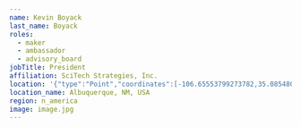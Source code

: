 ```yaml
---
name: Kevin Boyack
last_name: Boyack
roles:
  - maker
  - ambassador
  - advisory_board
jobTitle: President
affiliation: SciTech Strategies, Inc.
location: '{"type":"Point","coordinates":[-106.65553799273782,35.085480157937745]}'
location_name: Albuquerque, NM, USA
region: n_america
image: image.jpg
---
```



